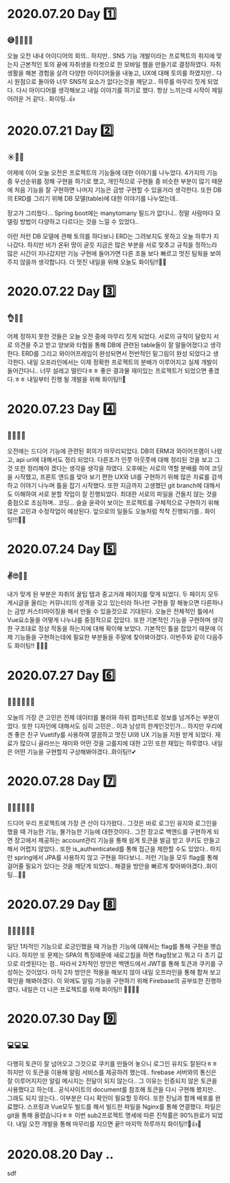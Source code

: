 # 2020.07.20 Day 1️⃣

### 😅🤷‍♂️🤦‍♀️
오늘 오전 내내 아이디어의 회의..
하지만.. SNS 기능 개발이라는 프로젝트의 취지에 맞는지 근본적인 토의 끝에 자취생을 타겟으로 한 모바일 웹을 만들기로 결정하였다.
자취생활을 해본 경험을 살려 다양한 아이디어들을 내놓고, UX에 대해 토의를 하였지만..
다시 원점으로 돌아와 너무 SNS적 요소가 없다는것을 깨닫고.. 하루를 마무리 짓게 되었다.
다시 아이디어를 생각해보고 내일 이야기를 하기로 했다.
항상 느끼는데 시작이 제일 어려운 거 같다.. 화이팅..👍

# 2020.07.21 Day 2️⃣

### ☀🤔💦

어제에 이어 오늘 오전은 프로젝트의 기능들에 대한 이야기를 나누었다.
4가지의 기능 중 우선순위를 정해 구현을 하기로 했고, 개인적으로 구현들 중 비슷한 부분이 많기 때문에 처음 기능을 잘 구현하면 나머지 기능은 금방 구현할 수 있을거라 생각한다.
또한 DB의 ERD를 그리기 위해 DB 모델(table)에 대한 이야기를 나누었는데..

장고가 그리웠다... Spring boot에는 manytomany 필드가 없다니..
정말 사람마다 모델링 방법이 다양하고 다르다는 것을 느낄 수 있었다..

이런 저런 DB 모델에 관해 토의를 하다보니 ERD는 그려보지도 못하고 오늘 하루가 지나갔다.
하지만 비가 온뒤 땅이 굳듯 지금은 많은 부분을 서로 맞추고 규칙을 정하느라 많은 시간이 지나갔지만 기능 구현에 들어가면 다른 조들 보다 빠르고 멋진 팀웍을 보여주지 않을까 생각합니다.
더 멋진 내일을 위해 오늘도 화이팅!!🐱‍🏍

# 2020.07.22 Day 3️⃣

### 👌👏🤞

어제 정하지 못한 것들은 오늘 오전 중에 마무리 짓게 되었다.
서로의 규칙이 달랐지 서로 의견을 주고 받고 양보와 타협을 통해 DB에 관련된 table들이 잘 말들어졌다고 생각한다.
ERD를 그리고 와이어프레임이 완성되면서 전반적인 밑그림이 완성 되었다고 생각한다.
내일 오프라인에서는 이제 정확한 프로젝트의 분배가 이루어지고 실제 개발이 들어간다니..
너무 설레고 떨린다ㅎㅎ 좋은 결과물 재미있는 프로젝트가 되었으면 좋겠다.ㅎㅎ
내일부터 진행 될 개발을 위해 화이팅!!🎉

# 2020.07.23 Day 4️⃣

### 🤭😎👨‍💻

오전에는 드디어 기능에 관련된 회의가 마무리되었다.
DB의 ERM과 와이어프램이 나왔고, api url에 대해서도 정리 되었다.
다른조가 인풋 아웃풋에 대해 정리된 것을 보고 그것 또한 정리해야 겠다는 생각을 생각을 하였다.
오후에는 서로의 역할 분배를 하여 코딩을 시작했고, 프론트 앤드를 맞아 보기 편한 UX와 UI를 구현하기 위해 많은 자료를 검색하고 이야기 나누며 틀을 잡기 시작했다.
또한 지금까지 고생했던 git branch에 대해서도 이해하여 서로 분할 작업이 잘 진행되었다.
최대한 서로의 파일을 건들지 않는 것을 중점으로 조심하며.. 코딩...
슬슬 윤곽이 보이는 프로젝트를 구체적으로 구현하기 위해 많은 고민과 수정작업이 예상된다.
앞으로의 일들도 오늘처럼 착착 진행되기를.. 화이팅!!!🙆‍♂️

# 2020.07.24 Day 5️⃣

### ✌🙄🙋‍♂️
내가 맞게 된 부분은 자취의 꿀팁 탭과 중고거래 페이지를 맞게 되었다.
두 페이지 모두 게시글을 올리는 커뮤니티의 성격을 갖고 있는터라 하나만 구현을 잘 해놓으면 다른하나는 금방 커스터마이징을 해서 만들 수 있을것으로 기대된다.
오늘은 전체적인 틀에서 Vue요소들을 어떻게 나누냐를 중점적으로 잡았다. 또한 기본적인 기능을 구현하며 생각한 구조대로 정상 작동을 하는지에 대해 확이해 보았다.
기본적인 틀을 잡았기 때문에 이제 기능들을 구현하는데에 필요한 부분들을 주말에 찾아봐야겠다.
이번주와 같이 다음주도 화이팅!! 👏👏👏

# 2020.07.27 Day 6️⃣

### 🤷‍♂️🤷‍♀️🤷‍♂️
오늘의 가장 큰 고민은 전체 데이터를 불러와 하위 컴퍼넌트로 정보를 넘겨주는 부분이었다.
또한 디자인에 대해서도 심히 고민은.. 이과 남성의 한계인것인가...
하지만 우리에겐 좋은 친구 Vuetify를 사용하여 깔끔하고 멋진 UI와 UX 기능을 지원 받게 되었다.
재료가 많으니 골라쓰는 재미와 어떤 것을 고를지에 대한 고민 또한 재밌는 하루였다.
내일은 어떤 기능을 구현할지 구상해봐야겠다..화이팅!!✔

# 2020.07.28 Day 7️⃣

### 🤦‍♂️🤦‍♀️🤦‍♂️
드디어 우리 프로젝트에 가장 큰 산이 다가왔다..
그것은 바로 로그인 유지와 로그인을 했을 때 가능한 기능, 불가능한 기능에 대한것이다..
그전 장고로 백엔드를 구현하게 되면 장고에서 제공하는 account관리 기능을 통해 쉽게 토큰을 발급 받고 쿠키도 만들고 해서 어렵지 않았다..
또한 is_authenticated를 통해 접근을 제한할 수도 있었다..
하지만 spring에서 JPA를 사용하지 않고 구현을 하다보니.. 저런 기능을 모두 flag를 통해 걸어줄 필요가 있다는 것을 깨닫게 되었다..
해결을 방안을 빠르게 찾아봐야겠다..화이팅...💫💦

# 2020.07.29 Day 8️⃣

### 🐱‍👤🐱‍💻🐱‍🐉

일단 1차적인 기능으로 로긍인했을 때 가능한 기능에 대해서는 flag를 통해 구현을 햇습니다.
하지만 또 문제는 SPA의 특징때문에 새로고침을 하면 flag정보고 뭐고 다 초기 값으로 리셋된다는 점..
따라서 2차적인 방안은 백엔드에서 JWT를 통해 토큰과 쿠키를 구성하는 것이었다.
아직 2차 방안은 적용을 해보지 않아 내일 오프라인을 통해 합쳐 보고 확인을 해봐야겠다.
이 외에도 알림 기능을 구현하기 위해 Firebase의 공부또한 진행하였다.
내일은 더 나은 프로젝트를 위해 화이팅!! 🐱‍👓🐱‍🚀

# 2020.07.30 Day 9️⃣

### 💻💻💻

다행히 토큰이 잘 넘어오고 그것으로 쿠키를 만들어 놓으니 로그인 유지도 잘된다ㅎㅎ
하지만 이 토큰을 이용해 알림 서비스를 제공하려 했는데.. firebase 서버와의 통신은 잘 이루어지지만 알림 메시지는 전달이 되지 않는다..
그 이유는 인증되지 않은 토큰을 사용했다고 하는데.. 공식사이트의 document를 참조해 토큰을 다시 구현해 봤지만.. 그래도 되지 않는다..
이부분은 다시 확인이 필요할 듯하다.
또한 진님과 함께 배포를 완료했다. 스프링과 Vue모두 빌드를 해서 빌드한 파일을 Nginx를 통해 연결했다.  파일은 git을 통해 올렸습니다ㅎㅎ
이번 sub2프로젝트 명세에 따른 진척률은 90%완료가 되었다. 내일 오전 개발을 통해 마무리를 지으면 끝!!
마지막 하루까지 화이팅!!🙌👍🙌

# 2020.08.20 Day ..

sdf